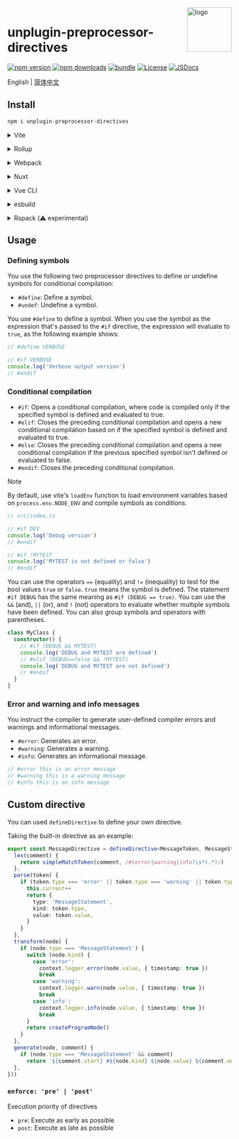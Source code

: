 <img src="assets/logo.svg" alt="logo" width="100" height="100" align="right" />

# unplugin-preprocessor-directives

[![npm version][npm-version-src]][npm-version-href]
[![npm downloads][npm-downloads-src]][npm-downloads-href]
[![bundle][bundle-src]][bundle-href]
[![License][license-src]][license-href]
[![JSDocs][jsdocs-src]][jsdocs-href]

English | [简体中文](./README.zh-cn.md)

## Install

```bash
npm i unplugin-preprocessor-directives
```

<details>
<summary>Vite</summary><br>

```ts
// vite.config.ts
import PreprocessorDirectives from 'unplugin-preprocessor-directives/vite'

export default defineConfig({
  plugins: [
    PreprocessorDirectives({ /* options */ }),
  ],
})
```

Example: [`playground/`](./playground/)

<br></details>

<details>
<summary>Rollup</summary><br>

```ts
// rollup.config.js
import PreprocessorDirectives from 'unplugin-preprocessor-directives/rollup'

export default {
  plugins: [
    PreprocessorDirectives({ /* options */ }),
  ],
}
```

<br></details>

<details>
<summary>Webpack</summary><br>

```ts
// webpack.config.js
module.exports = {
  /* ... */
  plugins: [
    require('unplugin-preprocessor-directives/webpack')({ /* options */ })
  ]
}
```

<br></details>

<details>
<summary>Nuxt</summary><br>

```ts
// nuxt.config.js
export default defineNuxtConfig({
  modules: [
    ['unplugin-preprocessor-directives/nuxt', { /* options */ }],
  ],
})
```

> This module works for both Nuxt 2 and [Nuxt Vite](https://github.com/nuxt/vite)

<br></details>

<details>
<summary>Vue CLI</summary><br>

```ts
// vue.config.js
module.exports = {
  configureWebpack: {
    plugins: [
      require('unplugin-preprocessor-directives/webpack')({ /* options */ }),
    ],
  },
}
```

<br></details>

<details>
<summary>esbuild</summary><br>

```ts
// esbuild.config.js
import { build } from 'esbuild'
import PreprocessorDirectives from 'unplugin-preprocessor-directives/esbuild'

build({
  plugins: [PreprocessorDirectives()],
})
```

<br></details>

<details>
<summary>Rspack (⚠️ experimental)</summary><br>

```ts
// rspack.config.js
module.exports = {
  plugins: [
    require('unplugin-preprocessor-directives/rspack')({ /* options */ }),
  ],
}
```

<br></details>

## Usage

### Defining symbols

You use the following two preprocessor directives to define or undefine symbols for conditional compilation:

- `#define`: Define a symbol.
- `#undef`: Undefine a symbol.

You use `#define` to define a symbol. When you use the symbol as the expression that's passed to the `#if` directive, the expression will evaluate to `true`, as the following example shows:

```ts
// #define VERBOSE

// #if VERBOSE
console.log('Verbose output version')
// #endif
```

### Conditional compilation

- `#if`: Opens a conditional compilation, where code is compiled only if the specified symbol is defined and evaluated to true.
- `#elif`: Closes the preceding conditional compilation and opens a new conditional compilation based on if the specified symbol is defined and evaluated to true.
- `#else`: Closes the preceding conditional compilation and opens a new conditional compilation if the previous specified symbol isn't defined or evaluated to false.
- `#endif`: Closes the preceding conditional compilation.

> [!NOTE]
> By default, use vite's `loadEnv` function to load environment variables based on `process.env.NODE_ENV` and compile symbols as conditions.

```ts
// src/index.ts

// #if DEV
console.log('Debug version')
// #endif

// #if !MYTEST
console.log('MYTEST is not defined or false')
// #endif
```

You can use the operators `==` (equality) and `!=` (inequality) to test for the bool values `true` or `false`. `true` means the symbol is defined. The statement `#if DEBUG` has the same meaning as `#if (DEBUG == true)`. You can use the `&&` (and), `||` (or), and `!` (not) operators to evaluate whether multiple symbols have been defined. You can also group symbols and operators with parentheses.

```ts
class MyClass {
  constructor() {
    // #if (DEBUG && MYTEST)
    console.log('DEBUG and MYTEST are defined')
    // #elif (DEBUG==false && !MYTEST)
    console.log('DEBUG and MYTEST are not defined')
    // #endif
  }
}
```
### Error and warning and info messages

You instruct the compiler to generate user-defined compiler errors and warnings and informational messages.

- `#error`: Generates an error.
- `#warning`: Generates a warning.
- `#info`: Generates an informational message.

```ts
// #error this is an error message
// #warning this is a warning message
// #info this is an info message
```
## Custom directive

You can used `defineDirective` to define your own directive.

Taking the built-in directive as an example:

```ts
export const MessageDirective = defineDirective<MessageToken, MessageStatement>(context => ({
  lex(comment) {
    return simpleMatchToken(comment, /#(error|warning|info)\s*(.*)/)
  },
  parse(token) {
    if (token.type === 'error' || token.type === 'warning' || token.type === 'info') {
      this.current++
      return {
        type: 'MessageStatement',
        kind: token.type,
        value: token.value,
      }
    }
  },
  transform(node) {
    if (node.type === 'MessageStatement') {
      switch (node.kind) {
        case 'error':
          context.logger.error(node.value, { timestamp: true })
          break
        case 'warning':
          context.logger.warn(node.value, { timestamp: true })
          break
        case 'info':
          context.logger.info(node.value, { timestamp: true })
          break
      }
      return createProgramNode()
    }
  },
  generate(node, comment) {
    if (node.type === 'MessageStatement' && comment)
      return `${comment.start} #${node.kind} ${node.value} ${comment.end}`
  },
}))
```

### `enforce: 'pre' | 'post'`

Execution priority of directives

- `pre`: Execute as early as possible
- `post`: Execute as late as possible

[npm-version-src]: https://img.shields.io/npm/v/unplugin-preprocessor-directives?style=flat&colorA=18181B&colorB=F0DB4F
[npm-version-href]: https://npmjs.com/package/unplugin-preprocessor-directives
[npm-downloads-src]: https://img.shields.io/npm/dm/unplugin-preprocessor-directives?style=flat&colorA=18181B&colorB=F0DB4F
[npm-downloads-href]: https://npmjs.com/package/unplugin-preprocessor-directives
[bundle-src]: https://img.shields.io/bundlephobia/minzip/unplugin-preprocessor-directives?style=flat&colorA=18181B&colorB=F0DB4F
[bundle-href]: https://bundlephobia.com/result?p=unplugin-preprocessor-directives
[license-src]: https://img.shields.io/github/license/kejunmao/unplugin-preprocessor-directives.svg?style=flat&colorA=18181B&colorB=F0DB4F
[license-href]: https://github.com/kejunmao/unplugin-preprocessor-directives/blob/main/LICENSE
[jsdocs-src]: https://img.shields.io/badge/jsDocs.io-reference-18181B?style=flat&colorA=18181B&colorB=F0DB4F
[jsdocs-href]: https://www.jsdocs.io/package/unplugin-preprocessor-directives
